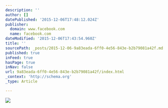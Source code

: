 ```yaml
---
description: ''
author: []
datePublished: '2015-12-06T17:48:12.024Z'
publisher:
  domain: www.facebook.com
  name: facebook.com
dateModified: '2015-12-06T17:43:54.960Z'
title: ''
sourcePath: _posts/2015-12-06-9a83eada-6ff0-4e56-843e-b2b79081a42f.md
published: true
inFeed: true
hasPage: true
inNav: false
url: 9a83eada-6ff0-4e56-843e-b2b79081a42f/index.html
_context: 'http://schema.org'
_type: Article

---
```

![](https://scontent-arn2-1.xx.fbcdn.net/hphotos-xaf1/v/t1.0-9/11150933_1580549815520460_949283726792038890_n.jpg?oh=9a9b31b991b9a34e57661b40f03fc3ab&oe=56DB5B77)